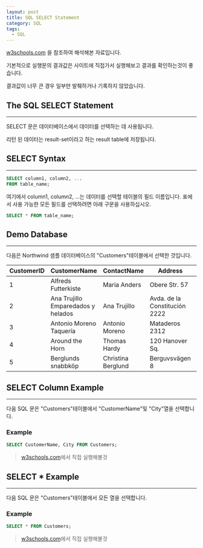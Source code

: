 ```yaml
---
layout: post
title: SQL SELECT Statement
category: SQL
tags:
  - SQL
---
```




[w3schools.com](www.w3schools.com/sql) 을 참조하여 해석해본 자료입니다.

기본적으로 실행문의 결과값은 사이트에 직접가서 실행해보고 결과를 확인하는것이 좋습니다.

결과값이 너무 큰 경우 일부만 발췌하거나 기록하지 않았습니다.







## The SQL SELECT Statement

---



SELECT 문은 데이터베이스에서 데이터를 선택하는 데 사용됩니다.

리턴 된 데이터는 result-set이라고 하는 result table에 저장됩니다.





## SELECT Syntax

---


```sql
SELECT column1, column2, ...
FROM table_name;
```



여기에서 column1, column2, ...는 데이터를 선택할 테이블의 필드 이름입니다. 표에서 사용 가능한 모든 필드를 선택하려면 아래 구문을 사용하십시오.



```sql
SELECT * FROM table_name;
```







## Demo Database

---

다음은 Northwind 샘플 데이터베이스의 "Customers"테이블에서 선택한 것입니다.



| CustomerID | CustomerName                       | ContactName        | Address                       | City        | PostalCode | Country |
| ---------- | ---------------------------------- | ------------------ | ----------------------------- | ----------- | ---------- | ------- |
| 1          | Alfreds Futterkiste                | Maria Anders       | Obere Str. 57                 | Berlin      | 12209      | Germany |
| 2          | Ana Trujillo Emparedados y helados | Ana Trujillo       | Avda. de la Constitución 2222 | México D.F. | 05021      | Mexico  |
| 3          | Antonio Moreno Taquería            | Antonio Moreno     | Mataderos 2312                | México D.F. | 05023      | Mexico  |
| 4          | Around the Horn                    | Thomas Hardy       | 120 Hanover Sq.               | London      | WA1 1DP    | UK      |
| 5          | Berglunds snabbköp                 | Christina Berglund | Berguvsvägen 8                | Luleå       | S-958 22   | Sweden  |







## SELECT Column Example

---

다음 SQL 문은 "Customers"테이블에서 "CustomerName"및 "City"열을 선택합니다.



### Example

```sql
SELECT CustomerName, City FROM Customers;
```

>[w3schools.com](www.w3schools.com/sql)에서 직접 실행해볼것







## SELECT * Example

---

다음 SQL 문은 "Customers"테이블에서 모든 열을 선택합니다.



### Example

```sql
SELECT * FROM Customers;
```

> [w3schools.com](www.w3schools.com/sql)에서 직접 실행해볼것
